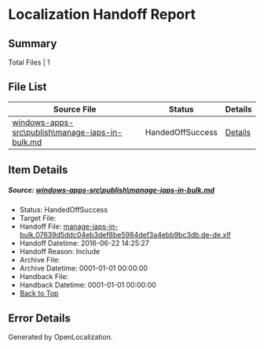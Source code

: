 # <a name='report-top'></a> Localization Handoff Report

## Summary
 Total Files | 1

## File List
 Source File | Status | Details 
 ----------- | ------ | ------- 
 [windows-apps-src\publish\manage-iaps-in-bulk.md](https://github.com/Microsoft/windows-apps/blob/39115f97ac491ea32d61719aeb74263d64858491/windows-apps-src/publish/manage-iaps-in-bulk.md) | HandedOffSuccess | [Details](#7c650f60b41756292cd6be64819af9e61a2829c83606)

## Item Details
##### <a name='7c650f60b41756292cd6be64819af9e61a2829c83606'></a> Source: [windows-apps-src\publish\manage-iaps-in-bulk.md](https://github.com/Microsoft/windows-apps/blob/39115f97ac491ea32d61719aeb74263d64858491/windows-apps-src/publish/manage-iaps-in-bulk.md)
* Status: HandedOffSuccess
* Target File: 
* Handoff File: [manage-iaps-in-bulk.07639d5ddc04eb3def8be5984def3a4ebb9bc3db.de-de.xlf](https://github.com/Microsoft/WDG.handoff/blob/807a19599d3e49aeab2c0c82a3dbd137935b71d2/ol-handoff/Microsoft/windows-apps.de-de/master/manage-iaps-in-bulk.07639d5ddc04eb3def8be5984def3a4ebb9bc3db.de-de.xlf)
* Handoff Datetime: 2016-06-22 14:25:27
* Handoff Reason: Include
* Archive File: 
* Archive Datetime: 0001-01-01 00:00:00
* Handback File: 
* Handback Datetime: 0001-01-01 00:00:00
* [Back to Top](#report-top)


## Error Details

Generated by OpenLocalization.
